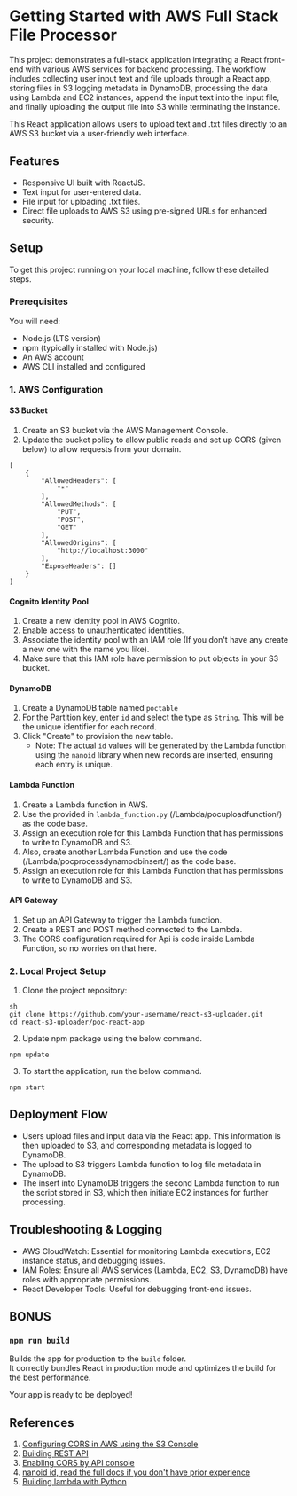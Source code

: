 # Getting Started with AWS Full Stack File Processor

This project demonstrates a full-stack application integrating a React front-end with various AWS services for backend processing. The workflow includes collecting user input text and file uploads through a React app, storing files in S3 logging metadata in DynamoDB, processing the data using Lambda and EC2 instances, append the input text into the input file, and finally uploading the output file into S3 while terminating the instance.

This React application allows users to upload text and .txt files directly to an AWS S3 bucket via a user-friendly web interface.

## Features

- Responsive UI built with ReactJS.
- Text input for user-entered data.
- File input for uploading .txt files.
- Direct file uploads to AWS S3 using pre-signed URLs for enhanced security.

## Setup

To get this project running on your local machine, follow these detailed steps.

### Prerequisites

You will need:

- Node.js (LTS version)
- npm (typically installed with Node.js)
- An AWS account
- AWS CLI installed and configured


### 1. AWS Configuration

#### S3 Bucket

1. Create an S3 bucket via the AWS Management Console.
2. Update the bucket policy to allow public reads and set up CORS (given below) to allow requests from your domain.
```
[
    {
        "AllowedHeaders": [
            "*"
        ],
        "AllowedMethods": [
            "PUT",
            "POST",
            "GET"
        ],
        "AllowedOrigins": [
            "http://localhost:3000"
        ],
        "ExposeHeaders": []
    }
]
```

#### Cognito Identity Pool

1. Create a new identity pool in AWS Cognito.
2. Enable access to unauthenticated identities.
3. Associate the identity pool with an IAM role (If you don't have any create a new one with the name you like).
4. Make sure that this IAM role have permission to put objects in your S3 bucket.

#### DynamoDB
1. Create a DynamoDB table named `poctable`
2. For the Partition key, enter `id` and select the type as `String`. This will be the unique identifier for each record.
3. Click "Create" to provision the new table.
    - Note: The actual `id` values will be generated by the Lambda function using the `nanoid` library when new records are inserted, ensuring each entry is unique.

#### Lambda Function

1. Create a Lambda function in AWS.
2. Use the provided in `lambda_function.py` (/Lambda/pocuploadfunction/) as the code base.
3. Assign an execution role for this Lambda Function that has permissions to write to DynamoDB and S3.
4. Also, create another Lambda Function and use the code (/Lambda/pocprocessdynamodbinsert/) as the code base.
5. Assign an execution role for this Lambda Function that has permissions to write to DynamoDB and S3.

#### API Gateway

1. Set up an API Gateway to trigger the Lambda function.
2. Create a REST and POST method connected to the Lambda.
3. The CORS configuration required for Api is code inside Lambda Function, so no worries on that here.



### 2. Local Project Setup

1. Clone the project repository:

```
sh
git clone https://github.com/your-username/react-s3-uploader.git
cd react-s3-uploader/poc-react-app
```
2. Update npm package using the below command.

```
npm update
```
3. To start the application, run the below command.
```
npm start
```


## Deployment Flow

- Users upload files and input data via the React app. This information is then uploaded to S3, and corresponding metadata is logged to DynamoDB.
- The upload to S3 triggers Lambda function to log file metadata in DynamoDB.
- The insert into DynamoDB triggers the second Lambda function to run the script stored in S3, which then initiate EC2 instances for further processing.

## Troubleshooting & Logging

- AWS CloudWatch: Essential for monitoring Lambda executions, EC2 instance status, and debugging issues.
- IAM Roles: Ensure all AWS services (Lambda, EC2, S3, DynamoDB) have roles with appropriate permissions.
- React Developer Tools: Useful for debugging front-end issues.


## BONUS

### `npm run build`

Builds the app for production to the `build` folder.\
It correctly bundles React in production mode and optimizes the build for the best performance.

Your app is ready to be deployed!

## References

1. [Configuring CORS in AWS using the S3 Console](https://docs.aws.amazon.com/AmazonS3/latest/userguide/enabling-cors-examples.html)
2. [Building REST API](https://docs.aws.amazon.com/apigateway/latest/developerguide/getting-started-aws-proxy.html)
3. [Enabling CORS by API console](https://docs.aws.amazon.com/apigateway/latest/developerguide/how-to-cors-console.html)
4. [nanoid id, read the full docs if you don't have prior experience](https://www.npmjs.com/package/nanoid)
5. [Building lambda with Python](https://docs.aws.amazon.com/lambda/latest/dg/lambda-python.html)
